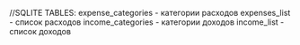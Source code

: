 //SQLITE
TABLES:
    expense_categories - категории расходов
    expenses_list - список расходов
    income_categories - категории доходов
    income_list - список доходов